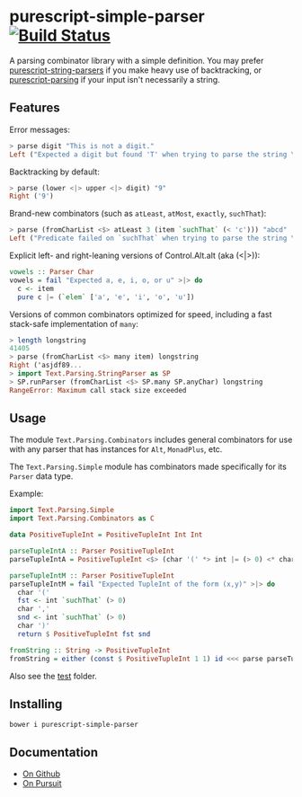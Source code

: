 # purescript-simple-parser [![Build Status](https://travis-ci.org/Thimoteus/purescript-simple-parser.svg?branch=master)](https://travis-ci.org/Thimoteus/purescript-simple-parser)

A parsing combinator library with a simple definition. You may prefer
[purescript-string-parsers](https://github.com/paf31/purescript-string-parsers)
if you make heavy use of backtracking, or
[purescript-parsing](https://github.com/purescript-contrib/purescript-parsing)
if your input isn't necessarily a string.

## Features

Error messages:

```purescript
> parse digit "This is not a digit."
Left ("Expected a digit but found 'T' when trying to parse the string \"This \"...")
```

Backtracking by default:

```purescript
> parse (lower <|> upper <|> digit) "9"
Right ('9')
```

Brand-new combinators (such as `atLeast`, `atMost`, `exactly`, `suchThat`):

```purescript
> parse (fromCharList <$> atLeast 3 (item `suchThat` (< 'c'))) "abcd"
Left ("Predicate failed on `suchThat` when trying to parse the string \"cd\"...")
```

Explicit left- and right-leaning versions of Control.Alt.alt (aka (<|>)):

```purescript
vowels :: Parser Char
vowels = fail "Expected a, e, i, o, or u" >|> do
  c <- item
  pure c |= (`elem` ['a', 'e', 'i', 'o', 'u'])
```

Versions of common combinators optimized for speed,
including a fast stack-safe implementation of `many`:

```purescript
> length longstring
41405
> parse (fromCharList <$> many item) longstring
Right ('asjdf89...
> import Text.Parsing.StringParser as SP
> SP.runParser (fromCharList <$> SP.many SP.anyChar) longstring
RangeError: Maximum call stack size exceeded
```

## Usage

The module `Text.Parsing.Combinators` includes general combinators for use with
any parser that has instances for `Alt`, `MonadPlus`, etc.

The `Text.Parsing.Simple` module has combinators made specifically for its
`Parser` data type.

Example:

```purescript
import Text.Parsing.Simple
import Text.Parsing.Combinators as C

data PositiveTupleInt = PositiveTupleInt Int Int

parseTupleIntA :: Parser PositiveTupleInt
parseTupleIntA = PositiveTupleInt <$> (char '(' *> int |= (> 0) <* char ',') <*> (int |= (> 0) <* char ')')

parseTupleIntM :: Parser PositiveTupleInt
parseTupleIntM = fail "Expected TupleInt of the form (x,y)" >|> do
  char '('
  fst <- int `suchThat` (> 0)
  char ','
  snd <- int `suchThat` (> 0)
  char ')'
  return $ PositiveTupleInt fst snd

fromString :: String -> PositiveTupleInt
fromString = either (const $ PositiveTupleInt 1 1) id <<< parse parseTupleIntA
```

Also see the [test](test/) folder.

## Installing

    bower i purescript-simple-parser

## Documentation
- [On Github](docs/Text/Parsing/)
- [On Pursuit](https://pursuit.purescript.org/packages/purescript-simple-parser/)
